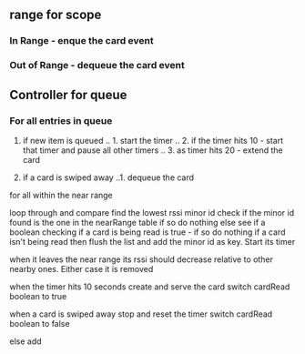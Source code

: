 ## range for scope
### In Range - enque the card event

### Out of Range - dequeue the card event

## Controller for queue

### For all entries in queue
1. if new item is queued
 .. 1. start the timer
 .. 2. if the timer hits 10 - start that timer and pause all other timers
 .. 3. as timer hits 20 - extend the card

2. if a card is swiped away ..1. dequeue the card

for all within the near range

loop through and compare find the lowest rssi minor id
check if the minor id found is the one in the nearRange table
if so do nothing
else see if a boolean checking if a card is being read is true - if so do nothing
if a card isn't being read then flush the list and add the minor id as key. Start its timer

when it leaves the near range
its rssi should decrease relative to other nearby ones. Either case it is removed

when the timer hits 10 seconds 
create and serve the card
switch cardRead boolean to true

when a card is swiped away
stop and reset the timer
switch cardRead boolean to false

else add